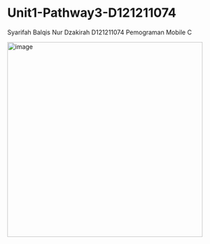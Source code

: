 # Unit1-Pathway3-D121211074

Syarifah Balqis Nur Dzakirah
D121211074
Pemograman Mobile C

<img width="446" alt="image" src="https://github.com/syarifahb/Unit1-Pathway3-D121211074/assets/143046915/2bb2c70c-ce57-466a-9603-58ccd3712bb7">

